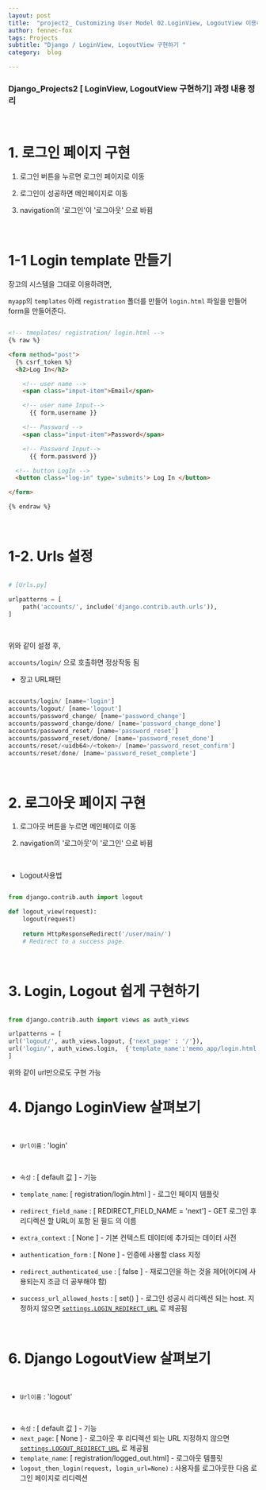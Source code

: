 ```yaml
---
layout: post
title:  "project2_ Customizing User Model 02.LoginView, LogoutView 이용하기"
author: fennec-fox
tags: Projects
subtitle: "Django / LoginView, LogoutView 구현하기 "
category:  blog

---
```


### Django_Projects2 [ LoginView, LogoutView 구현하기] 과정 내용 정리

<br>

# 1. 로그인 페이지 구현

1) 로그인 버튼을 누르면 로그인 페이지로 이동

2) 로그인이 성공하면 메인페이지로 이동

3) navigation의 '로그인'이 '로그아웃' 으로 바뀜

<br>

# 1-1 Login template 만들기

장고의 시스템을 그대로 이용하려면, 

`myapp`의 `templates` 아래 `registration` 폴더를 만들어 `login.html` 파일을 만들어 form을 만들어준다. 

```html

<!-- tmeplates/ registration/ login.html -->
{% raw %}

<form method="post">
  {% csrf_token %}
  <h2>Log In</h2>

    <!-- user name -->
    <span class="input-item">Email</span>

    <!-- user name Input-->
      {{ form.username }}

    <!-- Password -->
    <span class="input-item">Password</span>

    <!-- Password Input-->
      {{ form.password }}

  <!-- button LogIn -->
  <button class="log-in" type='submits'> Log In </button>

</form>

{% endraw %}
```

<br>

# 1-2. Urls 설정

```python

# [Urls.py]

urlpatterns = [
    path('accounts/', include('django.contrib.auth.urls')),
]

```

<br>

위와 같이 설정 후,

`accounts/login/` 으로 호출하면 정상작동 됨

- 장고 URL패턴

```python

accounts/login/ [name='login']
accounts/logout/ [name='logout']
accounts/password_change/ [name='password_change']
accounts/password_change/done/ [name='password_change_done']
accounts/password_reset/ [name='password_reset']
accounts/password_reset/done/ [name='password_reset_done']
accounts/reset/<uidb64>/<token>/ [name='password_reset_confirm']
accounts/reset/done/ [name='password_reset_complete']

```

<br>

# 2. 로그아웃 페이지 구현

1) 로그아웃 버튼을 누르면 메인페이로 이동

2) navigation의 '로그아웃'이 '로그인' 으로 바뀜

<br>

- Logout사용법

```python

from django.contrib.auth import logout

def logout_view(request):
    logout(request)
    
    return HttpResponseRedirect('/user/main/') 
    # Redirect to a success page.

```

<br>

# 3. Login, Logout 쉽게 구현하기

```python

from django.contrib.auth import views as auth_views

urlpatterns = [
url('logout/', auth_views.logout, {'next_page' : '/'}),
url('login/', auth_views.login,  {'template_name':'memo_app/login.html'}),
]

```

위와 같이 url만으로도 구현 가능

# 4. Django LoginView 살펴보기

<br>

- `Url이름` : 'login'

<br>

- `속성` : [ default 값 ] - 기능

- `template_name`: [ registration/login.html ] - 로그인 페이지 템플릿 
- `redirect_field_name` : [ REDIRECT_FIELD_NAME = 'next'] - GET 로그인 후 리디렉션 할 URL이 포함 된 필드 의 이름
- `extra_context` : [ None ] - 기본 컨텍스트 데이터에 추가되는 데이터 사전
- `authentication_form` : [ None ] - 인증에 사용할 class 지정
- `redirect_authenticated_use` : [ false ] - 재로그인을 하는 것을 제어(어디에 사용되는지 조금 더 공부해야 함)
- `success_url_allowed_hosts` : [ set() ] - 로그인 성공시 리디렉션 되는 host. 지정하지 않으면  [`settings.LOGIN_REDIRECT_URL`](https://docs.djangoproject.com/en/2.2/ref/settings/#std:setting-LOGIN_REDIRECT_URL) 로 제공됨

<br>

# 6. Django LogoutView 살펴보기

<br>

- `Url이름` : 'logout'

<br>

- `속성` : [ default 값 ] - 기능
- `next_page`: [ None ] - 로그아웃 후 리디렉션 되는 URL 지정하지 않으면 [`settings.LOGOUT_REDIRECT_URL`](https://docs.djangoproject.com/en/2.2/ref/settings/#std:setting-LOGOUT_REDIRECT_URL) 로 제공됨
- `template_name`: [ registration/logged_out.html] - 로그아웃 템플릿
- `logout_then_login(request, login_url=None)` : 사용자를 로그아웃한 다음 로그인 페이지로 리디렉션

<br>